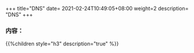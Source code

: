 +++
title="DNS"
date= 2021-02-24T10:49:05+08:00
weight=2
description= "DNS"
+++

### 内容：

{{%children style="h3" description="true" %}}
